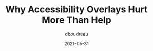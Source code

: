 ---
author: dboudreau
date: 2021-05-31
layout: post.njk
tags:
  - article
  - accessibility
target_url: https://uxdesign.cc/the-single-biggest-threat-to-the-future-of-digital-accessibility-d5a9e411f33f
title: Why Accessibility Overlays Hurt More Than Help
---